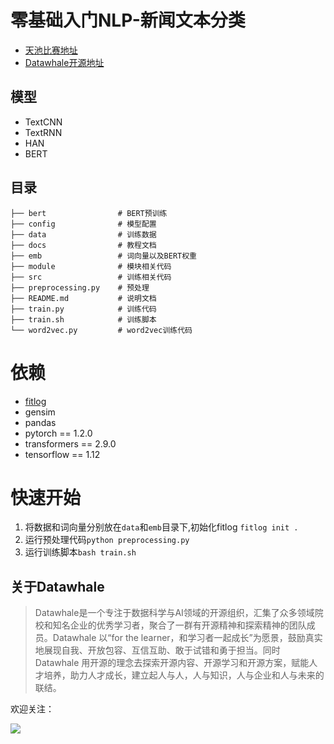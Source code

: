 # 零基础入门NLP-新闻文本分类

* [天池比赛地址](https://tianchi.aliyun.com/competition/entrance/531810/introduction?spm=5176.12281973.1005.1.65531f54eHuMAA)
* [Datawhale开源地址](https://github.com/datawhalechina/team-learning-nlp/tree/master/NewsTextClassification)

## 模型
* TextCNN
* TextRNN
* HAN
* BERT

## 目录
```
├── bert                # BERT预训练  
├── config              # 模型配置    
├── data                # 训练数据   
├── docs                # 教程文档   
├── emb                 # 词向量以及BERT权重    
├── module              # 模块相关代码    
├── src                 # 训练相关代码   
├── preprocessing.py    # 预处理   
├── README.md           # 说明文档  
├── train.py            # 训练代码  
├── train.sh            # 训练脚本  
└── word2vec.py         # word2vec训练代码  
```

# 依赖
* [fitlog](https://github.com/fastnlp/fitlog)
* gensim
* pandas
* pytorch == 1.2.0
* transformers == 2.9.0
* tensorflow == 1.12

# 快速开始
1. 将数据和词向量分别放在`data`和`emb`目录下,初始化fitlog `fitlog init .`
2. 运行预处理代码`python preprocessing.py`
3. 运行训练脚本`bash train.sh`


## 关于Datawhale

> Datawhale是一个专注于数据科学与AI领域的开源组织，汇集了众多领域院校和知名企业的优秀学习者，聚合了一群有开源精神和探索精神的团队成员。Datawhale 以“for the learner，和学习者一起成长”为愿景，鼓励真实地展现自我、开放包容、互信互助、敢于试错和勇于担当。同时 Datawhale 用开源的理念去探索开源内容、开源学习和开源方案，赋能人才培养，助力人才成长，建立起人与人，人与知识，人与企业和人与未来的联结。

欢迎关注：

 ![](http://jupter-oss.oss-cn-hangzhou.aliyuncs.com/public/files/image/1095279172547/1584432602983_kAxAvgQpG2.jpg)